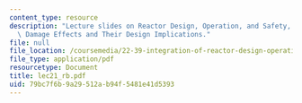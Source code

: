 ```yaml
---
content_type: resource
description: "Lecture slides on Reactor Design, Operation, and Safety, and\tRadiation\
  \ Damage Effects and Their Design Implications."
file: null
file_location: /coursemedia/22-39-integration-of-reactor-design-operations-and-safety-fall-2006/79bc7f6b9a29512ab94f5481e41d5393_lec21_rb.pdf
file_type: application/pdf
resourcetype: Document
title: lec21_rb.pdf
uid: 79bc7f6b-9a29-512a-b94f-5481e41d5393
---
```

